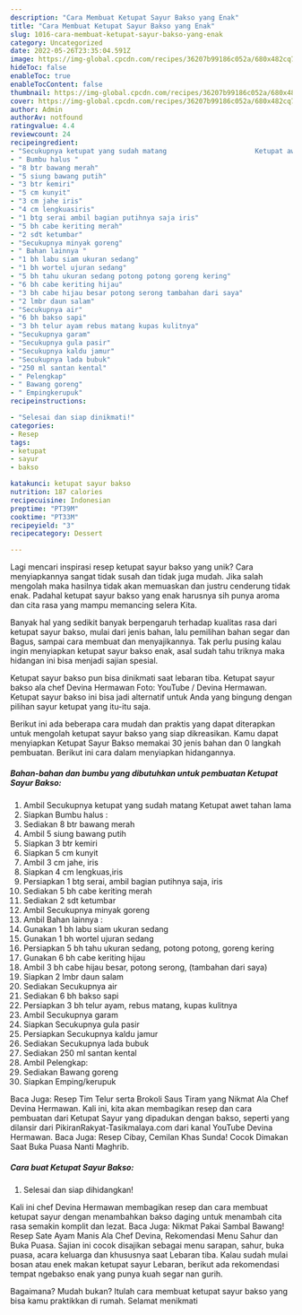 ```yaml
---
description: "Cara Membuat Ketupat Sayur Bakso yang Enak"
title: "Cara Membuat Ketupat Sayur Bakso yang Enak"
slug: 1016-cara-membuat-ketupat-sayur-bakso-yang-enak
category: Uncategorized
date: 2022-05-26T23:35:04.591Z
image: https://img-global.cpcdn.com/recipes/36207b99186c052a/680x482cq70/ketupat-sayur-bakso-foto-resep-utama.jpg
hideToc: false
enableToc: true
enableTocContent: false
thumbnail: https://img-global.cpcdn.com/recipes/36207b99186c052a/680x482cq70/ketupat-sayur-bakso-foto-resep-utama.jpg
cover: https://img-global.cpcdn.com/recipes/36207b99186c052a/680x482cq70/ketupat-sayur-bakso-foto-resep-utama.jpg
author: Admin
authorAv: notfound
ratingvalue: 4.4
reviewcount: 24
recipeingredient:
- "Secukupnya ketupat yang sudah matang                      Ketupat awet tahan lama"
- " Bumbu halus "
- "8 btr bawang merah"
- "5 siung bawang putih"
- "3 btr kemiri"
- "5 cm kunyit"
- "3 cm jahe iris"
- "4 cm lengkuasiris"
- "1 btg serai ambil bagian putihnya saja iris"
- "5 bh cabe keriting merah"
- "2 sdt ketumbar"
- "Secukupnya minyak goreng"
- " Bahan lainnya "
- "1 bh labu siam ukuran sedang"
- "1 bh wortel ujuran sedang"
- "5 bh tahu ukuran sedang potong potong goreng kering"
- "6 bh cabe keriting hijau"
- "3 bh cabe hijau besar potong serong tambahan dari saya"
- "2 lmbr daun salam"
- "Secukupnya air"
- "6 bh bakso sapi"
- "3 bh telur ayam rebus matang kupas kulitnya"
- "Secukupnya garam"
- "Secukupnya gula pasir"
- "Secukupnya kaldu jamur"
- "Secukupnya lada bubuk"
- "250 ml santan kental"
- " Pelengkap"
- " Bawang goreng"
- " Empingkerupuk"
recipeinstructions:

- "Selesai dan siap dinikmati!"
categories:
- Resep
tags:
- ketupat
- sayur
- bakso

katakunci: ketupat sayur bakso 
nutrition: 187 calories
recipecuisine: Indonesian
preptime: "PT39M"
cooktime: "PT33M"
recipeyield: "3"
recipecategory: Dessert

---
```





Lagi mencari inspirasi resep ketupat sayur bakso yang unik? Cara menyiapkannya sangat tidak susah dan tidak juga mudah. Jika salah mengolah maka hasilnya tidak akan memuaskan dan justru cenderung tidak enak. Padahal ketupat sayur bakso yang enak harusnya sih punya aroma dan cita rasa yang mampu memancing selera Kita.





Banyak hal yang sedikit banyak berpengaruh terhadap kualitas rasa dari ketupat sayur bakso, mulai dari jenis bahan, lalu pemilihan bahan segar dan Bagus, sampai cara membuat dan menyajikannya. Tak perlu pusing kalau ingin menyiapkan ketupat sayur bakso enak,      asal sudah tahu triknya maka hidangan ini bisa menjadi sajian spesial.














Ketupat sayur bakso pun bisa dinikmati saat lebaran tiba. Ketupat sayur bakso ala chef Devina Hermawan Foto: YouTube / Devina Hermawan. Ketupat sayur bakso ini bisa jadi alternatif untuk Anda yang bingung dengan pilihan sayur ketupat yang itu-itu saja.






Berikut ini ada beberapa cara mudah dan praktis yang dapat diterapkan untuk mengolah ketupat sayur bakso yang siap dikreasikan. Kamu dapat menyiapkan Ketupat Sayur Bakso memakai 30 jenis bahan dan 0 langkah pembuatan. Berikut ini cara dalam menyiapkan hidangannya.

<!--inarticleads1-->

##### Bahan-bahan dan bumbu yang dibutuhkan untuk pembuatan Ketupat Sayur Bakso:

1. Ambil Secukupnya ketupat yang sudah matang                      Ketupat awet tahan lama
1. Siapkan  Bumbu halus :
1. Sediakan 8 btr bawang merah
1. Ambil 5 siung bawang putih
1. Siapkan 3 btr kemiri
1. Siapkan 5 cm kunyit
1. Ambil 3 cm jahe, iris
1. Siapkan 4 cm lengkuas,iris
1. Persiapkan 1 btg serai, ambil bagian putihnya saja, iris
1. Sediakan 5 bh cabe keriting merah
1. Sediakan 2 sdt ketumbar
1. Ambil Secukupnya minyak goreng
1. Ambil  Bahan lainnya :
1. Gunakan 1 bh labu siam ukuran sedang
1. Gunakan 1 bh wortel ujuran sedang
1. Persiapkan 5 bh tahu ukuran sedang, potong potong, goreng kering
1. Gunakan 6 bh cabe keriting hijau
1. Ambil 3 bh cabe hijau besar, potong serong, (tambahan dari saya)
1. Siapkan 2 lmbr daun salam
1. Sediakan Secukupnya air
1. Sediakan 6 bh bakso sapi
1. Persiapkan 3 bh telur ayam, rebus matang, kupas kulitnya
1. Ambil Secukupnya garam
1. Siapkan Secukupnya gula pasir
1. Persiapkan Secukupnya kaldu jamur
1. Sediakan Secukupnya lada bubuk
1. Sediakan 250 ml santan kental
1. Ambil  Pelengkap:
1. Sediakan  Bawang goreng
1. Siapkan  Emping/kerupuk


Baca Juga: Resep Tim Telur serta Brokoli Saus Tiram yang Nikmat Ala Chef Devina Hermawan. Kali ini, kita akan membagikan resep dan cara pembuatan dari Ketupat Sayur yang dipadukan dengan bakso, seperti yang dilansir dari PikiranRakyat-Tasikmalaya.com dari kanal YouTube Devina Hermawan. Baca Juga: Resep Cibay, Cemilan Khas Sunda! Cocok Dimakan Saat Buka Puasa Nanti Maghrib. 

<!--inarticleads2-->

##### Cara buat Ketupat Sayur Bakso:


1. Selesai dan siap dihidangkan!

Kali ini chef Devina Hermawan membagikan resep dan cara membuat ketupat sayur dengan menambahkan bakso daging untuk menambah cita rasa semakin komplit dan lezat. Baca Juga: Nikmat Pakai Sambal Bawang! Resep Sate Ayam Manis Ala Chef Devina, Rekomendasi Menu Sahur dan Buka Puasa. Sajian ini cocok disajikan sebagai menu sarapan, sahur, buka puasa, acara keluarga dan khususnya saat Lebaran tiba. Kalau sudah mulai bosan atau enek makan ketupat sayur Lebaran, berikut ada rekomendasi tempat ngebakso enak yang punya kuah segar nan gurih. 

Bagaimana? Mudah bukan? Itulah cara membuat ketupat sayur bakso yang bisa kamu praktikkan di rumah. Selamat menikmati
